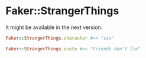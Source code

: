 # Faker::StrangerThings

It might be available in the next version.

```ruby
Faker::StrangerThings.character #=> "six"

Faker::StrangerThings.quote #=> "Friends don't lie"
```
